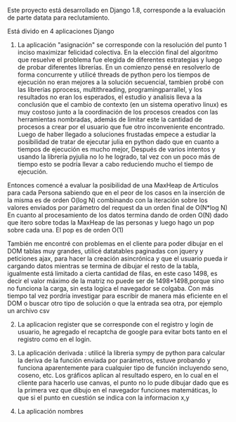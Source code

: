 Este proyecto está desarrollado en Django 1.8, corresponde a la 
evaluación de parte datata para reclutamiento.

Está divido en 4 aplicaciones Django

1. La aplicación "asignación" se corresponde con la resolución del punto 1 
inciso maximizar felicidad colectiva. En la elección final del algoritmo 
que resuelve el problema fue elegida de diferentes estrategias y luego 
de probar diferentes librerías. En un comienzo pensé en resolverlo de 
forma concurrente y utilicé threads de python pero los tiempos de 
ejecución no eran mejores a la solución secuencial, tambien probé con 
las librerías pprocess, multithreading, programingparrallel, y 
los resultados no eran los esperados, el estudio y analisis lleva a la 
conclusión que el cambio de contexto (en un sistema operativo linux) es 
muy costoso junto a la coordinación de los procesos creados con las 
herramientas nombradas, además de limitar este la cantidad de procesos a 
crear por el usuario que fue otro inconveniente encontrado.
Luego de haber llegado a soluciones frustadas empece a estudiar la posibilidad de tratar de ejecutar julia en python 
dado que en cuanto a tiempos de ejecución es mucho mejor, 
Después de varios intentos y usando la librería pyjulia no lo he logrado, tal vez con un poco más de tiempo esto se podría llevar a cabo 
reduciendo mucho el tiempo de ejecución.

Entonces comencé a evaluar la posibilidad de una MaxHeap de Articulos para cada Persona sabiendo que en el peor de los casos en la inserción de la misma 
es de orden O(log N) combinando con la iteración sobre los valores  enviados por parámetro del request da un orden final de O(N*log N)
En cuanto al procesamiento de los datos termina dando de orden O(N) dado que itero sobre todas la MaxHeap de las personas y luego hago un pop sobre 
cada una. El pop es de orden O(1)

También me encontré con problemas en el cliente para poder dibujar en el DOM tablas muy grandes, utilicé datatables paginadas con jquery y peticiones ajax,
para hacer la creación asincrónica y que el usuario pueda ir cargando datos mientras se termina de dibujar el resto de la tabla, igualmente está limitado a cierta cantidad de filas, en este caso 1498,
es decir el valor máximo de la matriz no puede ser de 1498*1498,porque sino no funciona la carga, sin esta logica el navegador se colgaba.
 Con más tiempo tal vez pordría investigar para escribir de manera más eficiente en el DOM o buscar otro tipo de solución o que la entrada sea otra, por ejemplo un archivo csv

2. La aplicacion register que se corresponde con el registro y login de usuario, he agregado el recaptcha de google para evitar bots
tanto en el registro como en el login.

3. La aplicación derivada : utilicé la libreria sympy de python para calcular la deriva de la función enviada por parámetros, estuve probando y funciona aparentemente para cualquier tipo de función incluyendo seno, coseno, etc.
Los gráficos aplican al resultado espero, en lo cual en el cliente para hacerlo use canvas, el punto no lo pude dibujar dado que es la primera vez que dibujo en el navegador funciones matemáticas, lo que si
el punto en cuestión se indica con la informacion x,y
	
4. La aplicación nombres

